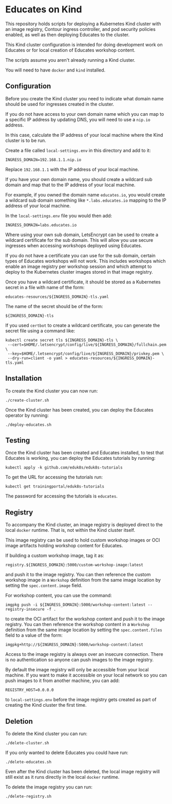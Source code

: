Educates on Kind
================

This repository holds scripts for deploying a Kubernetes Kind cluster with
an image registry, Contour ingress controller, and pod security policies
enabled, as well as then deploying Educates to the cluster.

This Kind cluster configuration is intended for doing development work on
Educates or for local creation of Educates workshop content.

The scripts assume you aren't already running a Kind cluster.

You will need to have ``docker`` and ``kind`` installed.

Configuration
-------------

Before you create the Kind cluster you need to indicate what domain name
should be used for ingresses created in the cluster.

If you do not have access to your own domain name which you can map to a
specific IP address by updating DNS, you will need to use a ``nip.io``
address.

In this case, calculate the IP address of your local machine where the Kind
cluster is to be run.

Create a file called ``local-settings.env`` in this directory and add to it:

```
INGRESS_DOMAIN=192.168.1.1.nip.io
```

Replace ``192.168.1.1`` with the IP address of your local machine.

If you have your own domain name, you should create a wildcard sub domain and
map that to the IP address of your local machine.

For example, if you owned the domain name ``educates.io``, you would create
a wildcard sub domain something like ``*.labs.educates.io`` mapping to the
IP address of your local machine.

In the ``local-settings.env`` file you would then add:

```
INGRESS_DOMAIN=labs.educates.io
```

Where using your own sub domain, LetsEncrypt can be used to create a
wildcard certificate for the sub domain. This will allow you use secure
ingresses when accessing workshops deployed using Educates.

If you do not have a certificate you can use for the sub domain, certain
types of Educates workshops will not work. This includes workshops which
enable an image registry per workshop session and which attempt to deploy
to the Kubernetes cluster images stored in that image registry.

Once you have a wildcard certificate, it should be stored as a Kubernetes
secret in a file with name of the form:

```
educates-resources/${INGRESS_DOMAIN}-tls.yaml
```

The name of the secret should be of the form:

```
${INGRESS_DOMAIN}-tls
```

If you used ``certbot`` to create a wildcard certificate, you can generate
the secret file using a command like:

```
kubectl create secret tls ${INGRESS_DOMAIN}-tls \
 --cert=$HOME/.letsencrypt/config/live/${INGRESS_DOMAIN}/fullchain.pem \
 --key=$HOME/.letsencrypt/config/live/${INGRESS_DOMAIN}/privkey.pem \
 --dry-run=client -o yaml > educates-resources/${INGRESS_DOMAIN}-tls.yaml
```

Installation
------------

To create the Kind cluster you can now run:

```
./create-cluster.sh
```

Once the Kind cluster has been created, you can deploy the Educates operator
by running:

```
./deploy-educates.sh
```

Testing
-------

Once the Kind cluster has been created and Educates installed, to test that
Educates is working, you can deploy the Educates tutorials by running:

```
kubectl apply -k github.com/eduk8s/eduk8s-tutorials
```

To get the URL for accessing the tutorials run:

```
kubectl get trainingportal/eduk8s-tutorials
```

The password for accessing the tutorials is ``educates``.

Registry
--------

To accompany the Kind cluster, an image registry is deployed direct to
the local ``docker`` runtime. That is, not within the Kind cluster itself.

This image registry can be used to hold custom workshop images or OCI
image artifacts holding workshop content for Educates.

If building a custom workshop image, tag it as:

```
registry.${INGRESS_DOMAIN}:5000/custom-workshop-image:latest
```

and push it to the image registry. You can then reference the custom
workshop image in a ``Workshop`` definition from the same image location
by setting the ``spec.content.image`` field.

For workshop content, you can use the command:

```
imgpkg push -i ${INGRESS_DOMAIN}:5000/workshop-content:latest --registry-insecure -f .
```

to create the OCI artifact for the workshop content and push it to the
image registry. You can then reference the workshop content in a
``Workshop`` definition from the same image location by setting the
``spec.content.files`` field to a value of the form:

```
imgpkg+http://${INGRESS_DOMAIN}:5000/workshop-content:latest
```

Access to the image registry is always over an insecure connection.
There is no authentication so anyone can push images to the image
registry.

By default the image registry will only be accessible from your local
machine. If you want to make it accessible on your local network so you
can push images to it from another machine, you can add:

```
REGISTRY_HOST=0.0.0.0
```

to ``local-settings.env`` before the image registry gets created as part
of creating the Kind cluster the first time.

Deletion
--------

To delete the Kind cluster you can run:

```
./delete-cluster.sh
```

If you only wanted to delete Educates you could have run:

```
./delete-educates.sh
```

Even after the Kind cluster has been deleted, the local image registry will
still exist as it runs directly in the local ``docker`` runtime.

To delete the image registry you can run:

```
./delete-registry.sh
```

